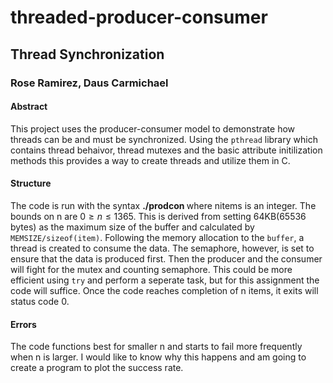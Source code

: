 # threaded-producer-consumer
## Thread Synchronization
### Rose Ramirez, Daus Carmichael


#### Abstract
This project uses the producer-consumer model to demonstrate how threads can be and must be synchronized.
Using the `pthread` library which contains thread behaivor, thread mutexes and the basic attribute initilization methods this provides a way to create threads and utilize them in C.  

#### Structure
The code is run with the syntax **./prodcon <nitems>** where nitems is an integer. The bounds on n are $0\geq n \leq 1365$. This is derived from setting 64KB(65536 bytes) as the maximum size of the buffer and calculated by `MEMSIZE/sizeof(item)`. Following the memory allocation to the `buffer`, a thread is created to consume the data. The semaphore, however, is set to ensure that the data is produced first. Then the producer and the consumer will fight for the mutex and counting semaphore. This could be more efficient using `try` and perform a seperate task, but for this assignment the code will suffice. Once the code reaches completion of n items, it exits will status code 0.

#### Errors
The code functions best for smaller n and starts to fail more frequently when n is larger. I would like to know why this happens and am going to create a program to plot the success rate. 
